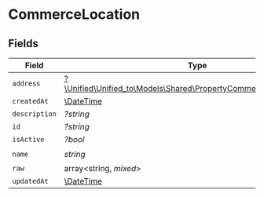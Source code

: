 # CommerceLocation


## Fields

| Field                                                                                                                        | Type                                                                                                                         | Required                                                                                                                     | Description                                                                                                                  |
| ---------------------------------------------------------------------------------------------------------------------------- | ---------------------------------------------------------------------------------------------------------------------------- | ---------------------------------------------------------------------------------------------------------------------------- | ---------------------------------------------------------------------------------------------------------------------------- |
| `address`                                                                                                                    | [?\Unified\Unified_to\Models\Shared\PropertyCommerceLocationAddress](../../Models/Shared/PropertyCommerceLocationAddress.md) | :heavy_minus_sign:                                                                                                           | N/A                                                                                                                          |
| `createdAt`                                                                                                                  | [\DateTime](https://www.php.net/manual/en/class.datetime.php)                                                                | :heavy_minus_sign:                                                                                                           | N/A                                                                                                                          |
| `description`                                                                                                                | *?string*                                                                                                                    | :heavy_minus_sign:                                                                                                           | N/A                                                                                                                          |
| `id`                                                                                                                         | *?string*                                                                                                                    | :heavy_minus_sign:                                                                                                           | N/A                                                                                                                          |
| `isActive`                                                                                                                   | *?bool*                                                                                                                      | :heavy_minus_sign:                                                                                                           | N/A                                                                                                                          |
| `name`                                                                                                                       | *string*                                                                                                                     | :heavy_check_mark:                                                                                                           | N/A                                                                                                                          |
| `raw`                                                                                                                        | array<string, *mixed*>                                                                                                       | :heavy_minus_sign:                                                                                                           | N/A                                                                                                                          |
| `updatedAt`                                                                                                                  | [\DateTime](https://www.php.net/manual/en/class.datetime.php)                                                                | :heavy_minus_sign:                                                                                                           | N/A                                                                                                                          |